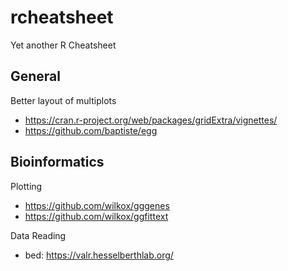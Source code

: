 # rcheatsheet
Yet another R Cheatsheet

## General

Better layout of multiplots

* https://cran.r-project.org/web/packages/gridExtra/vignettes/
* https://github.com/baptiste/egg

## Bioinformatics

Plotting

* https://github.com/wilkox/gggenes
* https://github.com/wilkox/ggfittext

Data Reading

* bed: https://valr.hesselberthlab.org/